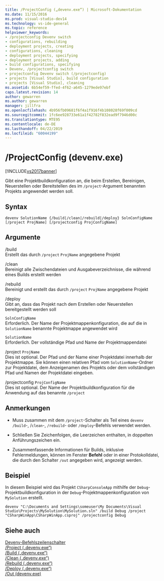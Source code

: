 ```yaml
---
title: /ProjectConfig („devenv.exe“) | Microsoft-Dokumentation
ms.date: 11/15/2016
ms.prod: visual-studio-dev14
ms.technology: vs-ide-general
ms.topic: reference
helpviewer_keywords:
- /projectconfig Devenv switch
- configurations, rebuilding
- deployment projects, creating
- configurations, cleaning
- deployment projects, specifying
- deployment projects, adding
- build configurations, specifying
- Devenv, /projectconfig switch
- projectconfig Devenv switch (/projectconfig)
- projects [Visual Studio], build configuration
- projects [Visual Studio], cleaning
ms.assetid: 6b54ef59-ffed-4f62-a645-1279ede97ebf
caps.latest.revision: 14
author: gewarren
ms.author: gewarren
manager: jillfra
ms.openlocfilehash: 4b956fb09681f6f4a1f916f4b108028f69f009cd
ms.sourcegitcommit: 1fc6ee928733e61a1f42782f832ead9f7946d00c
ms.translationtype: MTE95
ms.contentlocale: de-DE
ms.lasthandoff: 04/22/2019
ms.locfileid: "60044199"
---
```

# <a name="projectconfig-devenvexe"></a>/ProjectConfig (devenv.exe)
[!INCLUDE[vs2017banner](../../includes/vs2017banner.md)]

Gibt eine Projektbuildkonfiguration an, die beim Erstellen, Bereinigen, Neuerstellen oder Bereitstellen des im `/project`-Argument benannten Projekts angewendet werden soll.  
  
## <a name="syntax"></a>Syntax  
  
```  
devenv SolutionName {/build|/clean|/rebuild|/deploy} SolnConfigName [/project ProjName] [/projectconfig ProjConfigName]  
```  
  
## <a name="arguments"></a>Argumente  
 /build  
 Erstellt das durch `/project` `ProjName` angegebene Projekt  
  
 /clean  
 Bereinigt alle Zwischendateien und Ausgabeverzeichnisse, die während eines Builds erstellt werden  
  
 /rebuild  
 Bereinigt und erstellt das durch `/project` `ProjName` angegebene Projekt  
  
 /deploy  
 Gibt an, dass das Projekt nach dem Erstellen oder Neuerstellen bereitgestellt werden soll  
  
 `SolnConfigName`  
 Erforderlich. Der Name der Projektmappenkonfiguration, die auf die in `SolutionName` benannte Projektmappe angewendet wird  
  
 `SolutionName`  
 Erforderlich. Der vollständige Pfad und Name der Projektmappendatei  
  
 /project `ProjName`  
 Dies ist optional. Der Pfad und der Name einer Projektdatei innerhalb der Projektmappe. Sie können einen relativen Pfad vom `SolutionName`-Ordner zur Projektdatei, dem Anzeigenamen des Projekts oder dem vollständigen Pfad und Namen der Projektdatei eingeben.  
  
 /projectconfig `ProjConfigName`  
 Dies ist optional. Der Name der Projektbuildkonfiguration für die Anwendung auf das benannte `/project`  
  
## <a name="remarks"></a>Anmerkungen  
  
- Muss zusammen mit dem `/project`-Schalter als Teil eines `devenv /build`-, /`clean`-, `/rebuild`- oder `/deploy`-Befehls verwendet werden.  
  
- Schließen Sie Zeichenfolgen, die Leerzeichen enthalten, in doppelten Anführungszeichen ein.  
  
- Zusammenfassende Informationen für Builds, inklusive Fehlermeldungen, können im Fenster **Befehl** oder in einer Protokolldatei, die durch den Schalter `/out` angegeben wird, angezeigt werden.  
  
## <a name="example"></a>Beispiel  
 In diesem Beispiel wird das Projekt `CSharpConsoleApp` mithilfe der `Debug`-Projektbuildkonfiguration in der `Debug`-Projektmappenkonfiguration von `MySolution` erstellt.  
  
```  
devenv "C:\Documents and Settings\someuser\My Documents\Visual Studio\Projects\MySolution\MySolution.sln" /build Debug /project "CSharpWinApp\CSharpWinApp.csproj" /projectconfig Debug   
```  
  
## <a name="see-also"></a>Siehe auch  
 [Devenv-Befehlszeilenschalter](../../ide/reference/devenv-command-line-switches.md)   
 [/Project („devenv.exe“)](../../ide/reference/project-devenv-exe.md)   
 [/Build („devenv.exe“)](../../ide/reference/build-devenv-exe.md)   
 [/Clean („devenv.exe“)](../../ide/reference/clean-devenv-exe.md)   
 [/Rebuild („devenv.exe“)](../../ide/reference/rebuild-devenv-exe.md)   
 [/Deploy („devenv.exe“)](../../ide/reference/deploy-devenv-exe.md)   
 [/Out (devenv.exe)](../../ide/reference/out-devenv-exe.md)
